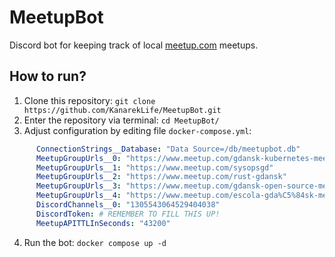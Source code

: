 ﻿# MeetupBot

Discord bot for keeping track of local [meetup.com](https://meetup.com/) meetups.

## How to run?

1. Clone this repository: `git clone https://github.com/KanarekLife/MeetupBot.git`
2. Enter the repository via terminal: `cd MeetupBot/`
3. Adjust configuration by editing file `docker-compose.yml`:

```yaml
      ConnectionStrings__Database: "Data Source=/db/meetupbot.db"
      MeetupGroupUrls__0: "https://www.meetup.com/gdansk-kubernetes-meetup-group"
      MeetupGroupUrls__1: "https://www.meetup.com/sysopsgd"
      MeetupGroupUrls__2: "https://www.meetup.com/rust-gdansk"
      MeetupGroupUrls__3: "https://www.meetup.com/gdansk-open-source-meetup"
      MeetupGroupUrls__4: "https://www.meetup.com/escola-gda%C5%84sk-meetup-group"
      DiscordChannels__0: "1305543064529404038"
      DiscordToken: # REMEMBER TO FILL THIS UP!
      MeetupAPITTLInSeconds: "43200"
```

4. Run the bot: `docker compose up -d`
